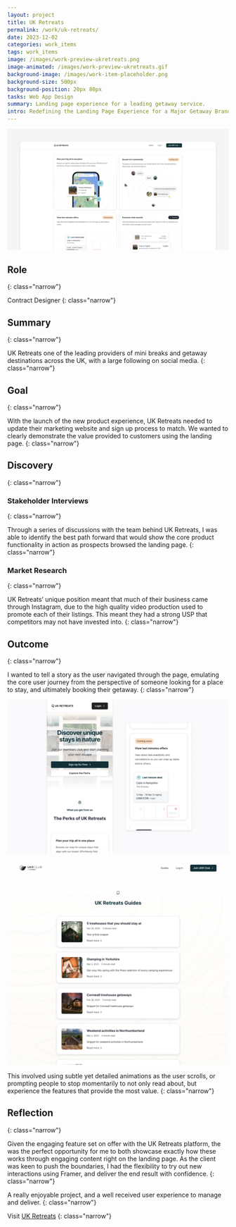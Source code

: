 ```yaml
---
layout: project
title: UK Retreats
permalink: /work/uk-retreats/
date: 2023-12-02
categories: work_items
tags: work_items
image: /images/work-preview-ukretreats.png
image-animated: /images/work-preview-ukretreats.gif
background-image: /images/work-item-placeholder.png
background-size: 500px
background-position: 20px 80px
tasks: Web App Design
summary: Landing page experience for a leading getaway service.
intro: Redefining the Landing Page Experience for a Major Getaway Brand
---
```


![Paid Project Setup Payment Sample](/images/ukretreats-case-study-lead.png)

## Role
{: class="narrow"}

Contract Designer
{: class="narrow"}

## Summary
{: class="narrow"}

UK Retreats one of the leading providers of mini breaks and getaway destinations across the UK, with a large following on social media.
{: class="narrow"}

## Goal
{: class="narrow"}

With the launch of the new product experience, UK Retreats needed to update their marketing website and sign up process to match. We wanted to clearly demonstrate the value provided to customers using the landing page.
{: class="narrow"}

## Discovery
{: class="narrow"}

### Stakeholder Interviews
{: class="narrow"}

Through a series of discussions with the team behind UK Retreats, I was able to identify the best path forward that would show the core product functionality in action as prospects browsed the landing page.
{: class="narrow"}

### Market Research
{: class="narrow"}

UK Retreats’ unique position meant that much of their business came through Instagram, due to the high quality video production used to promote each of their listings. This meant they had a strong USP that competitors may not have invested into.
{: class="narrow"}

## Outcome
{: class="narrow"}

I wanted to tell a story as the user navigated through the page, emulating the core user journey from the perspective of someone looking for a place to stay, and ultimately booking their getaway.
{: class="narrow"}

![UK Retreats Home Page Samples on a Mobile Device](/images/ukretreats-case-study-mobile-home.png)

![UK Retreats Home Page Samples on a Mobile Device](/images/ukretreats-case-study-guides.png)

This involved using subtle yet detailed animations as the user scrolls, or prompting people to stop momentarily to not only read about, but experience the features that provide the most value.
{: class="narrow"}

## Reflection
{: class="narrow"}

Given the engaging feature set on offer with the UK Retreats platform, the was the perfect opportunity for me to both showcase exactly how these works through engaging content right on the landing page. As the client was keen to push the boundaries, I had the flexibility to try out new interactions using Framer, and deliver the end result with confidence.
{: class="narrow"}

A really enjoyable project, and a well received user experience to manage and deliver.
{: class="narrow"}

Visit <a href="https://ukretreats.co.uk" target="_blank">UK Retreats</a>
{: class="narrow"}